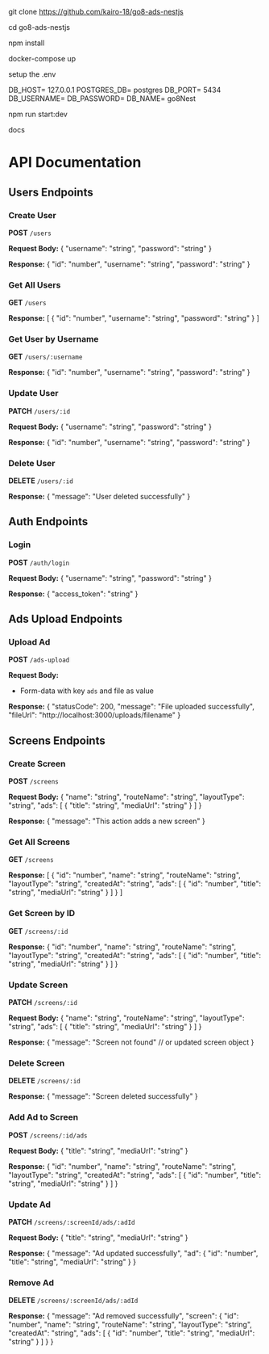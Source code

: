 git clone https://github.com/kairo-18/go8-ads-nestjs


cd go8-ads-nestjs


npm install


docker-compose up

setup the .env

DB_HOST= 127.0.0.1
POSTGRES_DB= postgres
DB_PORT= 5434
DB_USERNAME= 
DB_PASSWORD= 
DB_NAME= go8Nest

npm run start:dev


docs

# API Documentation

## Users Endpoints

### Create User
**POST** `/users`

**Request Body:**
{
  "username": "string",
  "password": "string"
}

**Response:**
{
  "id": "number",
  "username": "string",
  "password": "string"
}

### Get All Users
**GET** `/users`

**Response:**
[
  {
    "id": "number",
    "username": "string",
    "password": "string"
  }
]

### Get User by Username
**GET** `/users/:username`

**Response:**
{
  "id": "number",
  "username": "string",
  "password": "string"
}

### Update User
**PATCH** `/users/:id`

**Request Body:**
{
  "username": "string",
  "password": "string"
}

**Response:**
{
  "id": "number",
  "username": "string",
  "password": "string"
}

### Delete User
**DELETE** `/users/:id`

**Response:**
{
  "message": "User deleted successfully"
}

## Auth Endpoints

### Login
**POST** `/auth/login`

**Request Body:**
{
  "username": "string",
  "password": "string"
}

**Response:**
{
  "access_token": "string"
}

## Ads Upload Endpoints

### Upload Ad
**POST** `/ads-upload`

**Request Body:**
- Form-data with key `ads` and file as value

**Response:**
{
  "statusCode": 200,
  "message": "File uploaded successfully",
  "fileUrl": "http://localhost:3000/uploads/filename"
}

## Screens Endpoints

### Create Screen
**POST** `/screens`

**Request Body:**
{
  "name": "string",
  "routeName": "string",
  "layoutType": "string",
  "ads": [
    {
      "title": "string",
      "mediaUrl": "string"
    }
  ]
}

**Response:**
{
  "message": "This action adds a new screen"
}

### Get All Screens
**GET** `/screens`

**Response:**
[
  {
    "id": "number",
    "name": "string",
    "routeName": "string",
    "layoutType": "string",
    "createdAt": "string",
    "ads": [
      {
        "id": "number",
        "title": "string",
        "mediaUrl": "string"
      }
    ]
  }
]

### Get Screen by ID
**GET** `/screens/:id`

**Response:**
{
  "id": "number",
  "name": "string",
  "routeName": "string",
  "layoutType": "string",
  "createdAt": "string",
  "ads": [
    {
      "id": "number",
      "title": "string",
      "mediaUrl": "string"
    }
  ]
}

### Update Screen
**PATCH** `/screens/:id`

**Request Body:**
{
  "name": "string",
  "routeName": "string",
  "layoutType": "string",
  "ads": [
    {
      "title": "string",
      "mediaUrl": "string"
    }
  ]
}

**Response:**
{
  "message": "Screen not found" // or updated screen object
}

### Delete Screen
**DELETE** `/screens/:id`

**Response:**
{
  "message": "Screen deleted successfully"
}

### Add Ad to Screen
**POST** `/screens/:id/ads`

**Request Body:**
{
  "title": "string",
  "mediaUrl": "string"
}

**Response:**
{
  "id": "number",
  "name": "string",
  "routeName": "string",
  "layoutType": "string",
  "createdAt": "string",
  "ads": [
    {
      "id": "number",
      "title": "string",
      "mediaUrl": "string"
    }
  ]
}

### Update Ad
**PATCH** `/screens/:screenId/ads/:adId`

**Request Body:**
{
  "title": "string",
  "mediaUrl": "string"
}

**Response:**
{
  "message": "Ad updated successfully",
  "ad": {
    "id": "number",
    "title": "string",
    "mediaUrl": "string"
  }
}

### Remove Ad
**DELETE** `/screens/:screenId/ads/:adId`

**Response:**
{
  "message": "Ad removed successfully",
  "screen": {
    "id": "number",
    "name": "string",
    "routeName": "string",
    "layoutType": "string",
    "createdAt": "string",
    "ads": [
      {
        "id": "number",
        "title": "string",
        "mediaUrl": "string"
      }
    ]
  }
}
